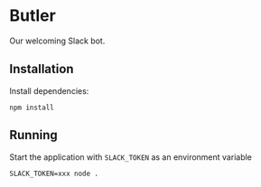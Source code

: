 # Butler

Our welcoming Slack bot.



## Installation

Install dependencies:
```
npm install
```

## Running
Start the application with `SLACK_TOKEN` as an environment variable
```
SLACK_TOKEN=xxx node .
```

